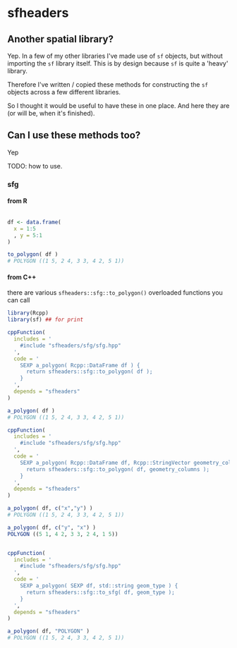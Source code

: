 # sfheaders


## Another spatial library?

Yep. In a few of my other libraries I've made use of `sf` objects, but without importing the `sf` library itself. This is by design because `sf` is quite a 'heavy' library. 

Therefore I've written / copied these methods for constructing the `sf` objects across a few different libraries. 

So I thought it would be useful to have these in one place. And here they are (or will be, when it's finished).



## Can I use these methods too?

Yep

TODO: how to use.


### sfg

#### from R

```r

df <- data.frame(
  x = 1:5
  , y = 5:1
)

to_polygon( df )
# POLYGON ((1 5, 2 4, 3 3, 4 2, 5 1))
```

#### from C++

there are various `sfheaders::sfg::to_polygon()` overloaded functions you can call

```r
library(Rcpp)
library(sf) ## for print

cppFunction(
  includes = '
    #include "sfheaders/sfg/sfg.hpp"
  ',
  code = '
    SEXP a_polygon( Rcpp::DataFrame df ) {
      return sfheaders::sfg::to_polygon( df );
    }
  ',
  depends = "sfheaders"
)

a_polygon( df )
# POLYGON ((1 5, 2 4, 3 3, 4 2, 5 1))
```

```r
cppFunction(
  includes = '
    #include "sfheaders/sfg/sfg.hpp"
  ',
  code = '
    SEXP a_polygon( Rcpp::DataFrame df, Rcpp::StringVector geometry_columns ) {
      return sfheaders::sfg::to_polygon( df, geometry_columns );
    }
  ',
  depends = "sfheaders"
)

a_polygon( df, c("x","y") )
# POLYGON ((1 5, 2 4, 3 3, 4 2, 5 1))

a_polygon( df, c("y", "x") )
POLYGON ((5 1, 4 2, 3 3, 2 4, 1 5))

```

```r

cppFunction(
  includes = '
    #include "sfheaders/sfg/sfg.hpp"
  ',
  code = '
    SEXP a_polygon( SEXP df, std::string geom_type ) {
      return sfheaders::sfg::to_sfg( df, geom_type );
    }
  ',
  depends = "sfheaders"
)

a_polygon( df, "POLYGON" )
# POLYGON ((1 5, 2 4, 3 3, 4 2, 5 1))

```






